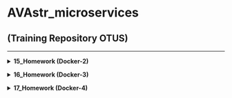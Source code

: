 # AVAstr_microservices

## (Training Repository OTUS)
---
**<details><summary>15_Homework (Docker-2)</summary>**
**В рамках HW было изучено:**

  * Работа с **`Docker-2`**:
   * Сравнение выводов:
	* 1) docker run --rm -ti tehbilly/htop
	* 2) docker run --rm --pid host -ti tehbilly/htop

	* при первой команде выводятся процессы только внутри докера
	* при второй команде выводятся процессы и докера и хостовой машины

   * Создал docker-host
   * Создал свой образ
   * Развернул приложение в контейнере через GCP
   * Загрузил свой образ в Docker Hub и оттуда развернул свой образ, успешно
   * Возобновил работу travis CI для работы с новым репозиторием

</details>

**<details><summary>16_Homework (Docker-3)</summary>**
**В рамках HW было изучено:**

  * Работа с **`Docker-3`**:
   * Работа с докер-образом
   * Запуск приложения в докере
   * Разделение приложения на компоненты
   * Запуск и проверка приложения как микросервисное
   * Оптимизация размера образов (alpine)

</details>

**<details><summary>17_Homework (Docker-4)</summary>**
**В рамках HW было изучено:**

  * Работа с **`Docker-4`**:
   * Создал сетевые интерфейсы none/host/bridge
   * Приложение и базу разнес по разным сетям, а после настроил связь (front_net/back_net)
   * Просмотрел цепочку настрйоки изменения сетей в контейнерах и на хосте
   * Использовал docker-compose для работы с приложением
   * Использовал несколько переменных для работы ocker-compose через файл .env
   * docker-compose формирует имя для своих сущностей по принципу <Имя директории проекта>_<Имя сервиса>_<Порядковый номер>

</details>
